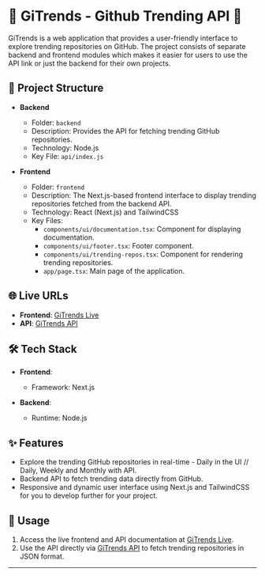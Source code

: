 # 🚀 GiTrends - Github Trending API 🌟

GiTrends is a web application that provides a user-friendly interface to explore trending repositories on GitHub. The project consists of separate backend and frontend modules which makes it easier for users to use the API link or just the backend for their own projects.

## 📁 Project Structure

- **Backend**
  - Folder: `backend`
  - Description: Provides the API for fetching trending GitHub repositories.
  - Technology: Node.js
  - Key File: `api/index.js`

- **Frontend**
  - Folder: `frontend`
  - Description: The Next.js-based frontend interface to display trending repositories fetched from the backend API.
  - Technology: React (Next.js) and TailwindCSS
  - Key Files:
    - `components/ui/documentation.tsx`: Component for displaying documentation.
    - `components/ui/footer.tsx`: Footer component.
    - `components/ui/trending-repos.tsx`: Component for rendering trending repositories.
    - `app/page.tsx`: Main page of the application.

## 🌐 Live URLs

- **Frontend**: [GiTrends Live](https://gitrends.vercel.app/)
- **API**: [GiTrends API](https://gitrends-api.vercel.app/trending)

## 🛠️ Tech Stack

- **Frontend**:
  - Framework: Next.js

- **Backend**:
  - Runtime: Node.js

## ✨ Features

- Explore the trending GitHub repositories in real-time - Daily in the UI // Daily, Weekly and Monthly with API.
- Backend API to fetch trending data directly from GitHub.
- Responsive and dynamic user interface using Next.js and TailwindCSS for you to develop further for your project.

## 🔗 Usage

1. Access the live frontend and API documentation at [GiTrends Live](https://gitrends.vercel.app/).
2. Use the API directly via [GiTrends API](https://gitrends-api.vercel.app/trending) to fetch trending repositories in JSON format.

---
